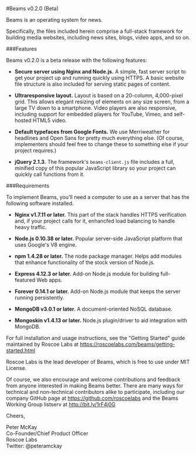 #Beams v0.2.0 (Beta)

Beams is an operating system for news. 

Specifically, the files included herein comprise a full-stack framework for building media websites, including news sites, blogs, video apps, and so on.

###Features

Beams v0.2.0 is a beta release with the following features:

- **Secure server using Nginx and Node.js.** A simple, fast server script to get your project up and running quickly using HTTPS. A basic website file structure is also included for serving static pages of content.

- **Ultraresponsive layout.** Layout is based on a 20-column, 4,000-pixel grid. This allows elegant resizing of elements on any size screen, from a large TV down to a smartphone. Video players are also responsive, including support for embedded players for YouTube, Vimeo, and self-hosted HTML5 video.

- **Default typefaces from Google Fonts.** We use Merriweather for headlines and Open Sans for pretty much everything else. (Of course, implementers should feel free to change these to something else if your project requires.)

- **jQuery 2.1.3.** The framework's `beams-client.js` file includes a full, minified copy of this popular JavaScript library so your project can quickly call functions from it.

###Requirements

To implement Beams, you'll need a computer to use as a server that has the following software installed.

- **Nginx v1.7.11 or later.** This part of the stack handles HTTPS verification and, if your project calls for it, enhancfed load balancing to handle heavy traffic. 

- **Node.js 0.10.38 or later.** Popular server-side JavaScript platform that uses Google's V8 engine.

- **npm 1.4.28 or later.** The node package manager. Helps add modules that enhance functionality of the stock version of Node.js. 

- **Express 4.12.3 or later.** Add-on Node.js module for building full-featured Web apps.

- **Forever 0.14.1 or later.** Add-on Node.js module that keeps the server running persistently.

- **MongoDB v3.0.1 or later.** A document-oriented NoSQL database.

- **Mongoskin v1.4.13 or later.** Node.js plugin/driver to aid integration with MongoDB.

For full installation and usage instructions, see the "Getting Started" guide maintained by Roscoe Labs at https://roscoelabs.com/beams/getting-started.html

Roscoe Labs is the lead developer of Beams, which is free to use under MIT License. 

Of course, we also encourage and welcome contributions and feedback from anyone interested in making Beams better. There are many ways for technical and non-technical contributors alike to participate, including our company GitHub page at https://github.com/roscoelabs and the Beams Working Group listserv at http://bit.ly/1rF4j0G

Cheers,

Peter McKay  
Co-Founder/Chief Product Officer  
Roscoe Labs  
Twitter: @peteramckay  
